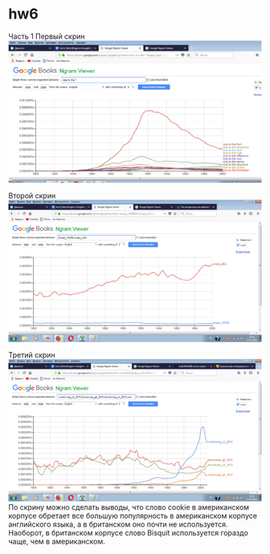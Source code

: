 # hw6
Часть 1
Первый скрин
![](https://github.com/katyaeffy/hw6/blob/master/ngram1.png)


Второй скрин 
![](https://github.com/katyaeffy/hw6/blob/master/ngram2.png)


Третий скрин
![](https://github.com/katyaeffy/hw6/blob/master/ngram3.png)
По скрину можно сделать выводы, что слово cookie в американском корпусе обретает все большую популярность в американском корпусе английского языка, а в британском оно почти не используется. Наоборот, в британском корпусе слово Bisquit используется гораздо чаще, чем в американском.
